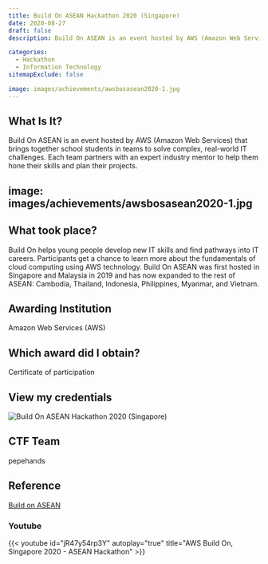 ```yaml
---
title: Build On ASEAN Hackathon 2020 (Singapore)
date: 2020-08-27
draft: false
description: Build On ASEAN is an event hosted by AWS (Amazon Web Services) that brings together school students in teams to solve complex, real-world IT challenges. Each team partners with an expert industry mentor to help them hone their skills and plan their projects.

categories:
  - Hackathon
  - Information Technology
sitemapExclude: false

image: images/achievements/awsbosasean2020-1.jpg
---
```




## What Is It?

Build On ASEAN is an event hosted by AWS (Amazon Web Services) that brings together school students in teams to solve complex, real-world IT challenges. Each team partners with an expert industry mentor to help them hone their skills and plan their projects.


image: images/achievements/awsbosasean2020-1.jpg
---

## What took place?

Build On helps young people develop new IT skills and find pathways into IT careers. Participants get a chance to learn more about the fundamentals of cloud computing using AWS technology. Build On ASEAN was first hosted in Singapore and Malaysia in 2019 and has now expanded to the rest of ASEAN: Cambodia, Thailand, Indonesia, Philippines, Myanmar, and Vietnam.

## Awarding Institution

Amazon Web Services (AWS)

## Which award did I obtain?

Certificate of participation

## View my credentials

![Build On ASEAN Hackathon 2020 (Singapore)](credential1.jpg)

## CTF Team

pepehands

## Reference

[Build on ASEAN](https://www.buildonasean.com/)

### Youtube

{{< youtube id="jR47y54rp3Y" autoplay="true" title="AWS Build On, Singapore 2020 - ASEAN Hackathon" >}}

